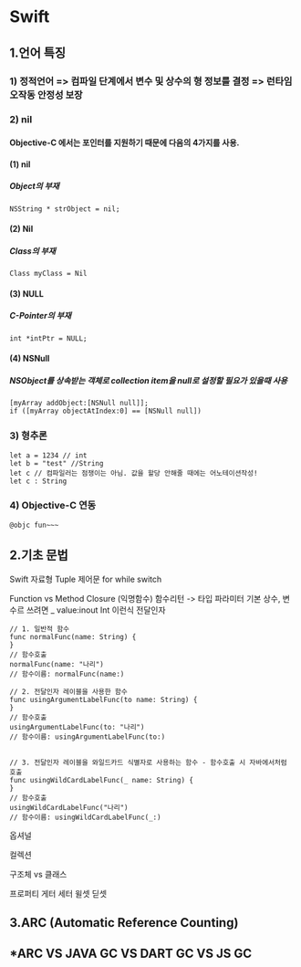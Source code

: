# Swift
## 1.언어 특징
### 1) 정적언어 => 컴파일 단계에서 변수 및 상수의 형 정보를 결정 => 런타임 오작동 안정성 보장
### 2) nil
#### Objective-C 에서는 포인터를 지원하기 때문에 다음의 4가지를 사용.
#### (1) nil
##### Object의 부재
```
NSString * strObject = nil;
```
#### (2) Nil
##### Class의 부재
```
Class myClass = Nil
```
#### (3) NULL
##### C-Pointer의 부재
```
int *intPtr = NULL;
```
#### (4) NSNull
##### NSObject를 상속받는 객체로 collection item을 null로 설정할 필요가 있을때 사용
```
[myArray addObject:[NSNull null]];
if ([myArray objectAtIndex:0] == [NSNull null])
```




### 3) 형추론
```
let a = 1234 // int 
let b = "test" //String
let c // 컴파일러는 점쟁이는 아님. 값을 할당 안해줄 때에는 어노테이션작성!
let c : String
```
### 4) Objective-C 연동
```
@objc fun~~~
```

## 2.기초 문법
Swift 자료형 Tuple
제어문 for while switch

Function vs Method
Closure (익명함수)
함수리턴 -> 타입
파라미터 기본 상수, 변수르 쓰려면 _ value:inout Int 이런식
전달인자 
```
// 1. 일반적 함수
func normalFunc(name: String) {
}
// 함수호출
normalFunc(name: "나리")
// 함수이름: normalFunc(name:)

// 2. 전달인자 레이블을 사용한 함수
func usingArgumentLabelFunc(to name: String) {
}
// 함수호출
usingArgumentLabelFunc(to: "나리")
// 함수이름: usingArgumentLabelFunc(to:)


// 3. 전달인자 레이블을 와일드카드 식별자로 사용하는 함수 - 함수호출 시 자바에서처럼 호출
func usingWildCardLabelFunc(_ name: String) {
}
// 함수호출
usingWildCardLabelFunc("나리")
// 함수이름: usingWildCardLabelFunc(_:)
```

옵셔널 

컬렉션

구조체 vs 클래스

프로퍼티 게터 세터 윌셋 딛셋



## 3.ARC (Automatic Reference Counting)
## *ARC VS JAVA GC VS DART GC VS JS GC
